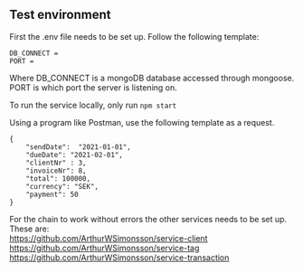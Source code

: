 ## Test environment
First the .env file needs to be set up. Follow the following template:

```
DB_CONNECT =
PORT = 
```
Where DB_CONNECT is a mongoDB database accessed through mongoose.
PORT is which port the server is listening on.

To run the service locally, only run ```npm start```


Using a program like Postman, use the following template as a request.

``` 
{
    "sendDate":  "2021-01-01",
    "dueDate": "2021-02-01",
    "clientNr" : 3,
    "invoiceNr": 8,
    "total": 100000,
    "currency": "SEK",
    "payment": 50
} 
```
For the chain to work without errors the other services needs to be set up. These are: <br/>
https://github.com/ArthurWSimonsson/service-client  <br/>
https://github.com/ArthurWSimonsson/service-tag  <br/>
https://github.com/ArthurWSimonsson/service-transaction  <br/>
